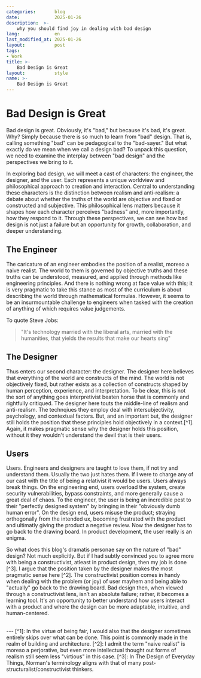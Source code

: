 ```yaml
---
categories:       blog
date:             2025-01-26
description:  >-
    why you should find joy in dealing with bad design
lang:             en
last_modified_at: 2025-01-26
layout:           post
tags:
- Work
title: >-
    Bad Design is Great
layout:           style
name: >-
    Bad Design is Great
---
```

# Bad Design is Great

Bad design is great. Obviously, it's "bad," but because it's bad, it's great. Why? Simply because there is so much to learn from "bad" design. That is, calling something "bad" can be pedagogical to the "bad-sayer." But what exactly do we mean when we call a design bad? To unpack this question, we need to examine the interplay between "bad design" and the perspectives we bring to it.

In exploring bad design, we will meet a cast of characters: the engineer, the designer, and the user. Each represents a unique worldview and philosophical approach to creation and interaction. Central to understanding these characters is the distinction between realism and anti-realism: a debate about whether the truths of the world are objective and fixed or constructed and subjective. This philosophical lens matters because it shapes how each character perceives "badness" and, more importantly, how they respond to it. Through these perspectives, we can see how bad design is not just a failure but an opportunity for growth, collaboration, and deeper understanding.

## The Engineer

The caricature of an engineer embodies the position of a realist, moreso a naive realist. The world to them is governed by objective truths and these truths can be understood, measured, and applied through methods like engineering principles. And there is nothing wrong at face value with this; it is very pragmatic to take this stance as most of the curriculum is about describing the world through mathematical formulas. However, it seems to be an insurmountable challenge to engineers when tasked with the creation of anything of which requires value judgements.

To quote Steve Jobs:
>"It's technology married with the liberal arts, married with the humanities, that yields the results that make our hearts sing"

## The Designer

Thus enters our second character: the designer. The designer here believes that everything of the world are constructs of the mind. The world is not objectively fixed, but rather exists as a collection of constructs shaped by human perception, experience, and interpretation. To be clear, this is not the sort of anything goes interpretivist beaten horse that is commonly and rightfully critiqued. The designer here touts the middle-line of realism and anti-realism. The technqiues they employ deal with intersubjectivity, psychology, and contextual factors. But, and an important but, the designer still holds the position that these principles hold objectively in a context.[^1]. Again, it makes pragmatic sense why the designer holds this position, without it they wouldn't understand the devil that is their users.

## Users

Users. Engineers and designers are taught to love them, if not try and understand them. Usually the two just hates them. If I were to charge any of our cast with the title of being a relativist it would be users. Users always break things. On the engineering end, users overload the system, create security vulnerabilities, bypass constraints, and more generally cause a great deal of chaos. To the engineer, the user is being an incredible pest to their "perfectly designed system" by bringing in their "obviously dumb human error". On the design end, users misuse the product; straying orthogonally from the intended ux, becoming frustrated with the product and ultimatly giving the product a negative review. Now the designer has to go back to the drawing board. In product development, the user really is an enigma. 

So what does this blog's dramatis personae say on the nature of "bad" design? Not much explicitly. But if I had subtly convinced you to agree more with being a constructivist, atleast in product design, then my job is done [^3]. I argue that the position taken by the designer makes the most pragmatic sense here [^2]. The constructivist position comes in handy when dealing with the problem (or joy) of user mayhem and being able to "actually" go back to the drawing board. Bad design then, when viewed through a constructivist lens, isn’t an absolute failure; rather, it becomes a learning tool. It's an opportunity to better understand how users interact with a product and where the design can be more adaptable, intuitive, and human-centered.

<br/>
---
[^1]: In the virtue of being fair, I would also that the designer sometimes entirely skips over what can be done. This point is commonly made in the realm of building and architecture.
[^2]: I admit the term "naive realist" is moreso a perjorative, but even more intellectual thought out forms of realism still seem less "virtious" in this case. 
[^3]: In The Design of Everyday Things, Norman's terminology aligns with that of many post-structuralist/constructivist thinkers.